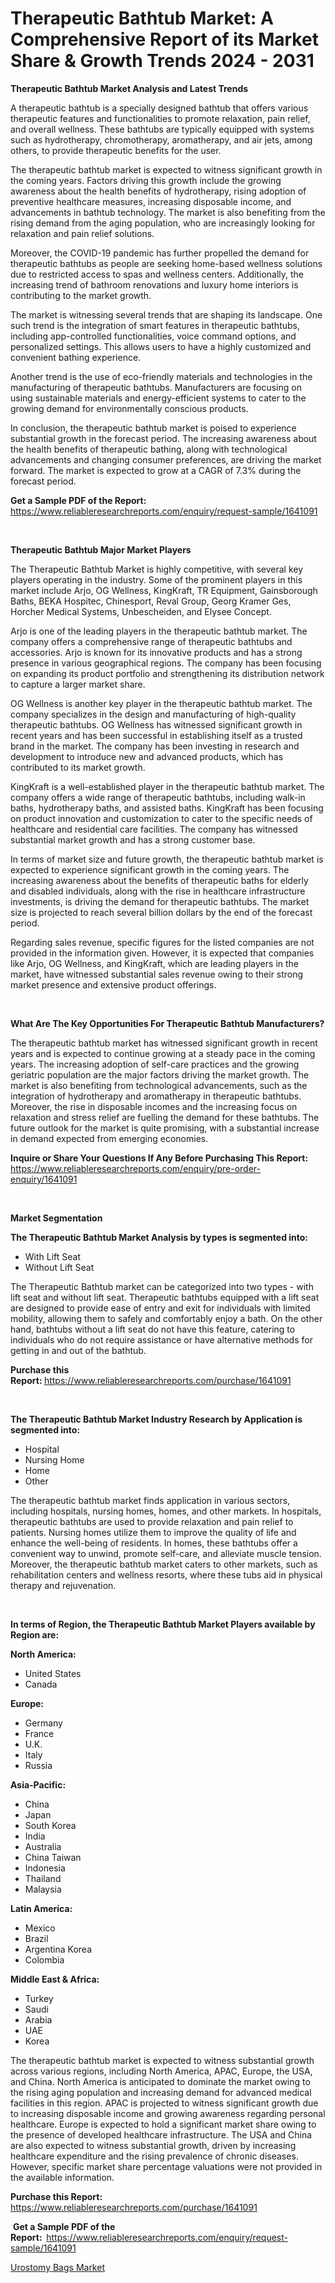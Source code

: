 <p><h1>Therapeutic Bathtub Market: A Comprehensive Report of its Market Share & Growth Trends 2024 - 2031</h1></p><p><strong>Therapeutic Bathtub Market Analysis and Latest Trends</strong></p>
<p><p>A therapeutic bathtub is a specially designed bathtub that offers various therapeutic features and functionalities to promote relaxation, pain relief, and overall wellness. These bathtubs are typically equipped with systems such as hydrotherapy, chromotherapy, aromatherapy, and air jets, among others, to provide therapeutic benefits for the user.</p><p>The therapeutic bathtub market is expected to witness significant growth in the coming years. Factors driving this growth include the growing awareness about the health benefits of hydrotherapy, rising adoption of preventive healthcare measures, increasing disposable income, and advancements in bathtub technology. The market is also benefiting from the rising demand from the aging population, who are increasingly looking for relaxation and pain relief solutions.</p><p>Moreover, the COVID-19 pandemic has further propelled the demand for therapeutic bathtubs as people are seeking home-based wellness solutions due to restricted access to spas and wellness centers. Additionally, the increasing trend of bathroom renovations and luxury home interiors is contributing to the market growth.</p><p>The market is witnessing several trends that are shaping its landscape. One such trend is the integration of smart features in therapeutic bathtubs, including app-controlled functionalities, voice command options, and personalized settings. This allows users to have a highly customized and convenient bathing experience.</p><p>Another trend is the use of eco-friendly materials and technologies in the manufacturing of therapeutic bathtubs. Manufacturers are focusing on using sustainable materials and energy-efficient systems to cater to the growing demand for environmentally conscious products.</p><p>In conclusion, the therapeutic bathtub market is poised to experience substantial growth in the forecast period. The increasing awareness about the health benefits of therapeutic bathing, along with technological advancements and changing consumer preferences, are driving the market forward. The market is expected to grow at a CAGR of 7.3% during the forecast period.</p></p>
<p><strong>Get a Sample PDF of the Report:&nbsp;</strong> <a href="https://www.reliableresearchreports.com/enquiry/request-sample/1641091">https://www.reliableresearchreports.com/enquiry/request-sample/1641091</a></p>
<p>&nbsp;</p>
<p><strong>Therapeutic Bathtub Major Market Players</strong></p>
<p><p>The Therapeutic Bathtub Market is highly competitive, with several key players operating in the industry. Some of the prominent players in this market include Arjo, OG Wellness, KingKraft, TR Equipment, Gainsborough Baths, BEKA Hospitec, Chinesport, Reval Group, Georg Kramer Ges, Horcher Medical Systems, Unbescheiden, and Elysee Concept. </p><p>Arjo is one of the leading players in the therapeutic bathtub market. The company offers a comprehensive range of therapeutic bathtubs and accessories. Arjo is known for its innovative products and has a strong presence in various geographical regions. The company has been focusing on expanding its product portfolio and strengthening its distribution network to capture a larger market share. </p><p>OG Wellness is another key player in the therapeutic bathtub market. The company specializes in the design and manufacturing of high-quality therapeutic bathtubs. OG Wellness has witnessed significant growth in recent years and has been successful in establishing itself as a trusted brand in the market. The company has been investing in research and development to introduce new and advanced products, which has contributed to its market growth.</p><p>KingKraft is a well-established player in the therapeutic bathtub market. The company offers a wide range of therapeutic bathtubs, including walk-in baths, hydrotherapy baths, and assisted baths. KingKraft has been focusing on product innovation and customization to cater to the specific needs of healthcare and residential care facilities. The company has witnessed substantial market growth and has a strong customer base.</p><p>In terms of market size and future growth, the therapeutic bathtub market is expected to experience significant growth in the coming years. The increasing awareness about the benefits of therapeutic baths for elderly and disabled individuals, along with the rise in healthcare infrastructure investments, is driving the demand for therapeutic bathtubs. The market size is projected to reach several billion dollars by the end of the forecast period.</p><p>Regarding sales revenue, specific figures for the listed companies are not provided in the information given. However, it is expected that companies like Arjo, OG Wellness, and KingKraft, which are leading players in the market, have witnessed substantial sales revenue owing to their strong market presence and extensive product offerings.</p></p>
<p>&nbsp;</p>
<p><strong>What Are The Key Opportunities For Therapeutic Bathtub Manufacturers?</strong></p>
<p><p>The therapeutic bathtub market has witnessed significant growth in recent years and is expected to continue growing at a steady pace in the coming years. The increasing adoption of self-care practices and the growing geriatric population are the major factors driving the market growth. The market is also benefiting from technological advancements, such as the integration of hydrotherapy and aromatherapy in therapeutic bathtubs. Moreover, the rise in disposable incomes and the increasing focus on relaxation and stress relief are fuelling the demand for these bathtubs. The future outlook for the market is quite promising, with a substantial increase in demand expected from emerging economies.</p></p>
<p><strong>Inquire or Share Your Questions If Any Before Purchasing This Report:</strong> <a href="https://www.reliableresearchreports.com/enquiry/pre-order-enquiry/1641091">https://www.reliableresearchreports.com/enquiry/pre-order-enquiry/1641091</a></p>
<p>&nbsp;</p>
<p><strong>Market Segmentation</strong></p>
<p><strong>The Therapeutic Bathtub Market Analysis by types is segmented into:</strong></p>
<p><ul><li>With Lift Seat</li><li>Without Lift Seat</li></ul></p>
<p><p>The Therapeutic Bathtub market can be categorized into two types - with lift seat and without lift seat. Therapeutic bathtubs equipped with a lift seat are designed to provide ease of entry and exit for individuals with limited mobility, allowing them to safely and comfortably enjoy a bath. On the other hand, bathtubs without a lift seat do not have this feature, catering to individuals who do not require assistance or have alternative methods for getting in and out of the bathtub.</p></p>
<p><strong>Purchase this Report:&nbsp;</strong><a href="https://www.reliableresearchreports.com/purchase/1641091">https://www.reliableresearchreports.com/purchase/1641091</a></p>
<p>&nbsp;</p>
<p><strong>The Therapeutic Bathtub Market Industry Research by Application is segmented into:</strong></p>
<p><ul><li>Hospital</li><li>Nursing Home</li><li>Home</li><li>Other</li></ul></p>
<p><p>The therapeutic bathtub market finds application in various sectors, including hospitals, nursing homes, homes, and other markets. In hospitals, therapeutic bathtubs are used to provide relaxation and pain relief to patients. Nursing homes utilize them to improve the quality of life and enhance the well-being of residents. In homes, these bathtubs offer a convenient way to unwind, promote self-care, and alleviate muscle tension. Moreover, the therapeutic bathtub market caters to other markets, such as rehabilitation centers and wellness resorts, where these tubs aid in physical therapy and rejuvenation.</p></p>
<p>&nbsp;</p>
<p><strong>In terms of Region, the Therapeutic Bathtub Market Players available by Region are:</strong></p>
<p>
    <p> <strong> North America: </strong>
        <ul>
            <li>United States</li>
            <li>Canada</li>
        </ul>
        </p> 
    <p> <strong> Europe: </strong>
        <ul>
            <li>Germany</li>
            <li>France</li>
            <li>U.K.</li>
            <li>Italy</li>
            <li>Russia</li>
        </ul>
        </p> 
    <p> <strong> Asia-Pacific: </strong>
        <ul>
            <li>China</li>
            <li>Japan</li>
            <li>South Korea</li>
            <li>India</li>
            <li>Australia</li>
            <li>China Taiwan</li>
            <li>Indonesia</li>
            <li>Thailand</li>
            <li>Malaysia</li>
        </ul>
        </p> 
    <p> <strong> Latin America: </strong>
        <ul>
            <li>Mexico</li>
            <li>Brazil</li>
            <li>Argentina Korea</li>
            <li>Colombia</li>
        </ul>
        </p> 
    <p> <strong> Middle East & Africa: </strong>
        <ul>
            <li>Turkey</li>
            <li>Saudi</li>
            <li>Arabia</li>
            <li>UAE</li>
            <li>Korea</li>
        </ul>
    </p>
    </p>
<p><p>The therapeutic bathtub market is expected to witness substantial growth across various regions, including North America, APAC, Europe, the USA, and China. North America is anticipated to dominate the market owing to the rising aging population and increasing demand for advanced medical facilities in this region. APAC is projected to witness significant growth due to increasing disposable income and growing awareness regarding personal healthcare. Europe is expected to hold a significant market share owing to the presence of developed healthcare infrastructure. The USA and China are also expected to witness substantial growth, driven by increasing healthcare expenditure and the rising prevalence of chronic diseases. However, specific market share percentage valuations were not provided in the available information.</p></p>
<p><strong>Purchase this Report: </strong><a href="https://www.reliableresearchreports.com/purchase/1641091">https://www.reliableresearchreports.com/purchase/1641091</a></p>
<p>&nbsp;<strong>Get a Sample PDF of the Report:&nbsp;&nbsp;</strong><a href="https://www.reliableresearchreports.com/enquiry/request-sample/1641091">https://www.reliableresearchreports.com/enquiry/request-sample/1641091</a></p>
<p><strong></strong></p>
<p><p><a href="https://github.com/BryceTownsendr/Market-Research-Report-List-3/blob/main/urostomy-bags-market.md">Urostomy Bags Market</a></p></p>